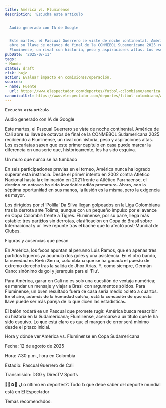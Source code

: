 ```yaml
---
title: América vs. Fluminense
description: 'Escucha este artículo


  Audio generado con IA de Google


  Este martes, el Pascual Guerrero se viste de noche continental. América de Cali
  abre su llave de octavos de final de la CONMEBOL Sudamericana 2025 recibiendo a
  Fluminense, un rival con historia, peso y aspiraciones altas. Los escarlatas saben…'
pubDate: '2025-08-11'
tags:
- Mundo
status: draft
risk: bajo
action: Evaluar impacto en comisiones/operación.
sources:
- name: Fuente
  url: https://www.elespectador.com/deportes/futbol-colombiano/america-de-cali/america-vs-fluminense-hora-y-donde-ver-el-juego-de-octavos-en-sudamericana/
canonicalUrl: https://www.elespectador.com/deportes/futbol-colombiano/america-de-cali/america-vs-fluminense-hora-y-donde-ver-el-juego-de-octavos-en-sudamericana/
---
```

Escucha este artículo

Audio generado con IA de Google

Este martes, el Pascual Guerrero se viste de noche continental. América de Cali abre su llave de octavos de final de la CONMEBOL Sudamericana 2025 recibiendo a Fluminense, un rival con historia, peso y aspiraciones altas. Los escarlatas saben que este primer capítulo en casa puede marcar la diferencia en una serie que, históricamente, les ha sido esquiva.

Un muro que nunca se ha tumbado

En seis participaciones previas en el torneo, América nunca ha logrado superar esta instancia. Desde el primer intento en 2002 contra Atlético Nacional hasta la eliminación en 2021 frente a Atlético Paranaense, el destino en octavos ha sido invariable: adiós prematuro. Ahora, con la séptima oportunidad en sus manos, la ilusión es la misma, pero la exigencia es mayor.

Los dirigidos por el ‘Polilla’ Da Silva llegan golpeados en la Liga Colombiana tras la derrota ante Tolima, aunque con un pequeño impulso por el avance en Copa Colombia frente a Tigres. Fluminense, por su parte, llega más estable: tres partidos sin derrotas, clasificación en Copa de Brasil sobre Internacional y un leve repunte tras el bache que lo afectó post-Mundial de Clubes.

Figuras y ausencias que pesan

En América, los focos apuntan al peruano Luis Ramos, que en apenas tres partidos ligueros ya acumula dos goles y una asistencia. En el otro bando, la novedad es Kevin Serna, colombiano que se ha ganado el puesto de extremo derecho tras la salida de Jhon Arias. Y, como siempre, Germán Cano: sinónimo de gol y jerarquía para el ‘Flu’.

Para América, ganar en Cali no es solo una cuestión de ventaja numérica; es mandar un mensaje y viajar a Brasil con argumentos sólidos. Para Fluminense, un buen resultado fuera de casa sería medio boleto a cuartos. En el aire, además de la humedad caleña, está la sensación de que esta llave puede ser más pareja de lo que dicen las estadísticas.

El balón rodará en un Pascual que promete rugir. América busca reescribir su historia en la Sudamericana; Fluminense, acercarse a un título que le ha sido esquivo. Lo que está claro es que el margen de error será mínimo desde el pitazo inicial.

Hora y dónde ver América vs. Fluminense en Copa Sudamericana

Fecha: 12 de agosto de 2025

Hora: 7:30 p.m., hora en Colombia

Estadio: Pascual Guerrero de Cali

Transmisión: DGO y DirecTV Sports

🚴🏻⚽🏀 ¿Lo último en deportes?: Todo lo que debe saber del deporte mundial está en El Espectador

Temas recomendados: